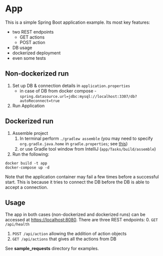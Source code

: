 # App

This is a simple Spring Boot application example.
Its most key features:
- two REST endpoints 
  - GET actions 
  - POST action
- DB usage
- dockerized deployment
- even some tests

## Non-dockerized run

1. Set up DB & connection details in `application.properties` 
   - in case of DB from docker compose - `spring.datasource.url=jdbc:mysql://localhost:3307/db?autoReconnect=true` 
2. Run Application


## Dockerized run

1. Assemble project
   1. In terminal perform `./gradlew assemble` (you may need to specify `org.gradle.java.home` in `gradle.properties`; see [this](https://stackoverflow.com/questions/18487406/how-do-i-tell-gradle-to-use-specific-jdk-version)) 
   2. or use Gradle tool window from IntelliJ (`app/Tasks/build/assemble`)
2. Run the following:

```shell
docker build -t app
docker-compose up -d
```

Note that the application container may fail a few times before a successful start.
This is because it tries to connect the DB before the DB is able to accept a connection.

## Usage 

The app in both cases (non-dockerized and dockerized runs) can be accessed at [https://localhost:8080](https://localhost:8080).
There are three REST endpoints: 
0. `GET /api/health`
1. `POST /api/action` allowing the addition of action objects
2. `GET /api/actions` that gives all the actions from DB

See **sample_requests** directory for examples.
